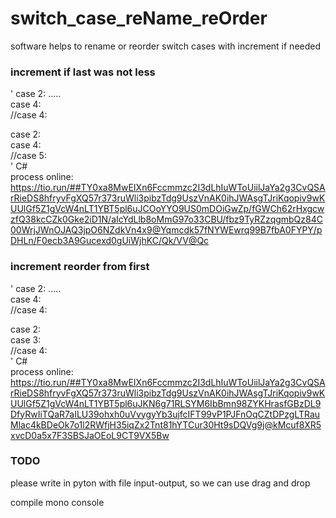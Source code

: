 # switch_case_reName_reOrder
software helps to rename or reorder switch cases with increment if needed


### increment if last was not less
'
case 2: .....  
case 4:  
//case 4:  
>>  
case 2:  
case 4:  
//case 5:  
'
C#  
process online:  
https://tio.run/##TY0xa8MwEIXn6Fccmmzc2I3dLhIuWToUiilJaYa2g3CvQSArRieDS8hfryvFgXQ57r373ruWli3pibzTdg9UszVnAK0ihJWAsgTJriKqopiv9wKUUlGf5Z1gVcW4nLT1YBT5pl6uJCOoYYO9US0mDOiGwZp/fGWCh62rHxgcwzfQ38kcCZk0Gke2iD1N/aIcYdLlb8oMmG97o33CBU/fbz9TyRZzqgmbQz84C00WrjJWnOJAQ3jpO6NZdkVn4x9@Yqmcdk57fNYWEwrq99B7fbA0FYPY/pDHLn/F0ecb3A9Gucexd0gUiWjhKC/Qk/VV@Qc


### increment reorder from first
'
case 2: .....  
case 4:  
//case 4:  
>>  
case 2:  
case 3:  
//case 4:  
'
C#  
process online:  
https://tio.run/##TY0xa8MwEIXn6Fccmmzc2I3dLhIuWToUiilJaYa2g3CvQSArRieDS8hfryvFgXQ57r373ruWli3pibzTdg9UszVnAK0ihJWAsgTJriKqopiv9wKUUlGf5Z1gVcW4nLT1YBT5pl6uJKN6g71RLSYM6IbBmn98ZYKHrasfGBzDL9DfyRwIiTQaR7aILU39ohxh0uVvygyYb3ujfcIFT99vP1PJFnOqCZtDPzgLTRauMlac4kBDeOk7o1l2RWfjH35iqZx2Tnt81hYTCur30Ht9sDQVg9j@kMcuf8XR5xvcD0a5x7F3SBSJaOEoL9CT9VX5Bw

### TODO
please write in pyton with file input-output, so we can use drag and drop

compile mono console

